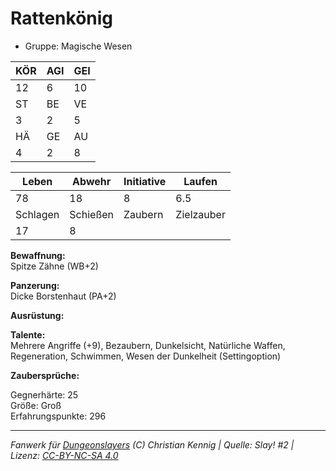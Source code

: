 # Rattenkönig  
- Gruppe: Magische Wesen  

| KÖR | AGI | GEI |  
| --- | --- | --- |  
| 12  | 6   | 10  |
| ST  | BE  | VE  |  
| 3   | 2   | 5   |
| HÄ  | GE  | AU  |  
| 4   | 2   | 8   |


| Leben    | Abwehr   | Initiative | Laufen     |
| -------- | -------- | ---------- | ---------- |
| 78       | 18       | 8          | 6.5        |
| Schlagen | Schießen | Zaubern    | Zielzauber |
| 17       | 8        |            |            |

**Bewaffnung:**  
Spitze Zähne (WB+2)

**Panzerung:**  
Dicke Borstenhaut (PA+2)

**Ausrüstung:**  


**Talente:**  
Mehrere Angriffe (+9), Bezaubern, Dunkelsicht, Natürliche Waffen, Regeneration, Schwimmen, Wesen der Dunkelheit (Settingoption)

**Zaubersprüche:**  


Gegnerhärte: 25  
Größe: Groß  
Erfahrungspunkte: 296  



___
*Fanwerk für [Dungeonslayers](https://www.dungeonslayers.net/) (C) Christian Kennig | Quelle: Slay! #2 | Lizenz: [CC-BY-NC-SA 4.0](https://creativecommons.org/licenses/by-nc-sa/4.0/deed.de)*